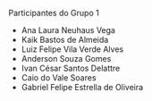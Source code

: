 Participantes do Grupo 1

- Ana Laura Neuhaus Vega
- Kaik Bastos de Almeida
- Luiz Felipe Vila Verde Alves
- Anderson Souza Gomes
- Ivan César Santos Delattre
- Caio do Vale Soares
- Gabriel Felipe Estrella de Oliveira
